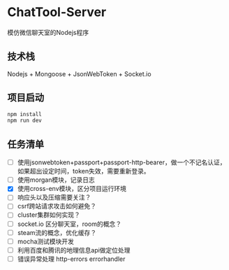 # ChatTool-Server

模仿微信聊天室的Nodejs程序

## 技术栈

Nodejs + Mongoose + JsonWebToken + Socket.io

## 项目启动

```bash
npm install
npm run dev
```

## 任务清单

- [ ] 使用jsonwebtoken+passport+passport-http-bearer，做一个不记名认证，如果超出设定时间，token失效，需要重新登录。 
- [ ] 使用morgan模块，记录日志
- [x] 使用cross-env模块，区分项目运行环境
- [ ] 响应头以及压缩需要关注？
- [ ] csrf跨站请求攻击如何避免？
- [ ] cluster集群如何实现？
- [ ] socket.io 区分聊天室，room的概念？
- [ ] steam流的概念，优化缓存？
- [ ] mocha测试模块开发
- [ ] 利用百度和腾讯的地理信息api做定位处理
- [ ] 错误异常处理 http-errors errorhandler
